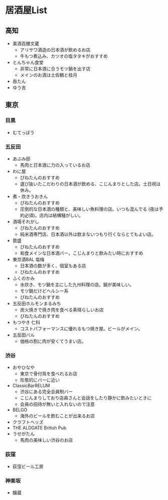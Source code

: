 # 居酒屋List
## 高知
* 美酒百膳文蔵
    * アリサワ酒造の日本酒が飲めるお店 
    * 牛もつ煮込み、カツオの塩タタキがおすすめ
* とんちゃん食堂
    * 非常に日本酒に合うモツ鍋を出す店
    * メインのお酒は土佐鶴と桂月
* 呑たん
* ゆう吉

## 東京

### 目黒
* むてっぽう

### 五反田
* あぶみ邸
    * 馬肉と日本酒に力の入っているお店
* わに屋
    * ぴねたんのおすすめ
    * 選び抜いたこだわりの日本酒が飲める、こじんまりとした店。土日祝は休み。
* 煮・炊きうおきん
    * ぴねたんのおすすめ
    * 圧倒的な日本酒の種類と、美味しい魚料理の店。いつも混んでる (夜は予約必須)。店内は結構騒がしい。
* 酒場それがし
    * ぴねたんのおすすめ
    * 純米酒専門店、日本酒以外は飲まないつもり行くならとてもよい店。
* 敦盛
    * ぴねたんのおすすめ
    * 和食メインな日本酒バー。こじんまりと飲みたい時におすすめ
* 東京酒BAL 塩梅
    * 日本酒の数が多く、個室もある店
    * ぴねたんのおすすめ
* ふくのかみ
    * 水炊き、モツ鍋を主にした九州料理の店。鍋が美味しい。
    * モツ鍋だけどヘルシー系
    * ぴねたんのおすすめ
* 五反田ホルモンまるみち
    * 炭火焼きで焼き肉を食べる素晴らしいお店
    * ぴねたんのおすすめ
* もつやき 仁科
    * コストパフォーマンスに優れるもつ焼き屋。ビールがメイン。
* 五反田バル
    * 価格の割に肉が安くてうまい店。

### 渋谷
* おやひなや
    * 東京で骨付鳥を食べれるお店
    * 形態的にバーに近い
* ClassicBarRELUM
    * 渋谷にある完全会員制バー
    * こじんまりしており店員さんと会話をしたり静かに飲みたいときに
    * 会員の招待が無いと入れないので注意
* BELGO
    * 海外のビールを飲むことが出来るお店
* クラフトヘッズ
* THE ALDGATE British Pub
* うせがたん
    * 馬肉の美味しい渋谷のお店 

### 荻窪
* 荻窪ビール工房

### 神楽坂
* 醸蔵
